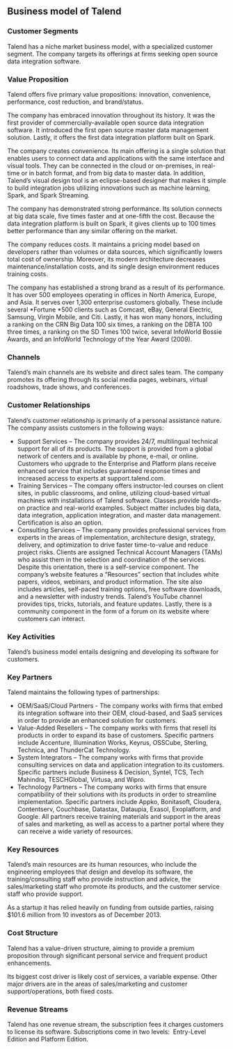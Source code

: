 Business model of Talend
------------------------

 ### Customer Segments

 Talend has a niche market business model, with a specialized customer segment. The company targets its offerings at firms seeking open source data integration software.

 ### Value Proposition

 Talend offers five primary value propositions: innovation, convenience, performance, cost reduction, and brand/status.

 The company has embraced innovation throughout its history. It was the first provider of commercially-available open source data integration software. It introduced the first open source master data management solution. Lastly, it offers the first data integration platform built on Spark.

 The company creates convenience. Its main offering is a single solution that enables users to connect data and applications with the same interface and visual tools. They can be connected in the cloud or on-premises, in real-time or in batch format, and from big data to master data. In addition, Talend’s visual design tool is an eclipse-based designer that makes it simple to build integration jobs utilizing innovations such as machine learning, Spark, and Spark Streaming.

 The company has demonstrated strong performance. Its solution connects at big data scale, five times faster and at one-fifth the cost. Because the data integration platform is built on Spark, it gives clients up to 100 times better performance than any similar offering on the market.

 The company reduces costs. It maintains a pricing model based on developers rather than volumes or data sources, which significantly lowers total cost of ownership. Moreover, its modern architecture decreases maintenance/installation costs, and its single design environment reduces training costs.

 The company has established a strong brand as a result of its performance. It has over 500 employees operating in offices in North America, Europe, and Asia. It serves over 1,300 enterprise customers globally. These include several *Fortune *500 clients such as Comcast, eBay, General Electric, Samsung, Virgin Mobile, and Citi. Lastly, it has won many honors, including a ranking on the CRN Big Data 100 six times, a ranking on the DBTA 100 three times, a ranking on the SD Times 100 twice, several InfoWorld Bossie Awards, and an InfoWorld Technology of the Year Award (2009).

 ### Channels

 Talend’s main channels are its website and direct sales team. The company promotes its offering through its social media pages, webinars, virtual roadshows, trade shows, and conferences.

 ### Customer Relationships

 Talend’s customer relationship is primarily of a personal assistance nature. The company assists customers in the following ways:

  * Support Services – The company provides 24/7, multilingual technical support for all of its products. The support is provided from a global network of centers and is available by phone, e-mail, or online. Customers who upgrade to the Enterprise and Platform plans receive enhanced service that includes guaranteed response times and increased access to experts at support.talend.com.
 * Training Services – The company offers instructor-led courses on client sites, in public classrooms, and online, utilizing cloud-based virtual machines with installations of Talend software. Classes provide hands-on practice and real-world examples. Subject matter includes big data, data integration, application integration, and master data management. Certification is also an option.
 * Consulting Services – The company provides professional services from experts in the areas of implementation, architecture design, strategy, delivery, and optimization to drive faster time-to-value and reduce project risks. Clients are assigned Technical Account Managers (TAMs) who assist them in the selection and coordination of the services.
  Despite this orientation, there is a self-service component. The company’s website features a “Resources” section that includes white papers, videos, webinars, and product information. The site also includes articles, self-paced training options, free software downloads, and a newsletter with industry trends. Talend’s YouTube channel provides tips, tricks, tutorials, and feature updates. Lastly, there is a community component in the form of a forum on its website where customers can interact.

 ### Key Activities

 Talend’s business model entails designing and developing its software for customers.

 ### Key Partners

 Talend maintains the following types of partnerships:

  * OEM/SaaS/Cloud Partners - The company works with firms that embed its integration software into their OEM, cloud-based, and SaaS services in order to provide an enhanced solution for customers.
 * Value-Added Resellers – The company works with firms that resell its products in order to expand its base of customers. Specific partners include Accenture, Illumination Works, Keyrus, OSSCube, Sterling, Technica, and ThunderCat Technology.
 * System Integrators – The company works with firms that provide consulting services on data and application integration to its customers. Specific partners include Business & Decision, Syntel, TCS, Tech Mahindra, TESCHGlobal, Virtusa, and Wipro.
 * Technology Partners – The company works with firms that ensure compatibility of their solutions with its products in order to streamline implementation. Specific partners include Appko, Bonitasoft, Cloudera, Contentserv, Couchbase, Datastax, Dataupia, Exasol, Exoplatform, and Google.
  All partners receive training materials and support in the areas of sales and marketing, as well as access to a partner portal where they can receive a wide variety of resources.

 ### Key Resources

 Talend’s main resources are its human resources, who include the engineering employees that design and develop its software, the training/consulting staff who provide instruction and advice, the sales/marketing staff who promote its products, and the customer service staff who provide support.

 As a startup it has relied heavily on funding from outside parties, raising $101.6 million from 10 investors as of December 2013.

 ### Cost Structure

 Talend has a value-driven structure, aiming to provide a premium proposition through significant personal service and frequent product enhancements.

 Its biggest cost driver is likely cost of services, a variable expense. Other major drivers are in the areas of sales/marketing and customer support/operations, both fixed costs.

 ### Revenue Streams

 Talend has one revenue stream, the subscription fees it charges customers to license its software. Subscriptions come in two levels:  Entry-Level Edition and Platform Edition.
